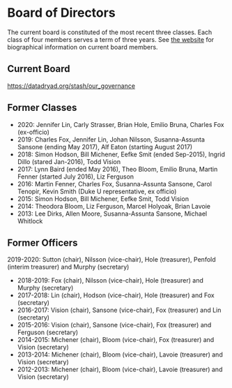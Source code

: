# Board of Directors

The current board is constituted of the most recent three classes. Each class of four members serves a term of three years. See [the website](https://datadryad.org/stash/our_governance) for biographical information on current board members. 

## Current Board 

https://datadryad.org/stash/our_governance


## Former Classes
- 2020: Jennifer Lin, Carly Strasser, Brian Hole, Emilio Bruna, Charles Fox (ex-officio)
- 2019: Charles Fox, Jennifer Lin, Johan Nilsson, Susanna-Assunta Sansone (ending May 2017), Alf Eaton (starting August 2017)
- 2018: Simon Hodson, Bill Michener, Eefke Smit (ended Sep-2015), Ingrid Dillo (stared Jan-2016), Todd Vision
- 2017: Lynn Baird (ended May 2016), Theo Bloom, Emilio Bruna, Martin Fenner (started July 2016), Liz Ferguson
- 2016: Martin Fenner, Charles Fox, Susanna-Assunta Sansone, Carol Tenopir, Kevin Smith (Duke U representative, ex officio)
- 2015: Simon Hodson, Bill Michener, Eefke Smit, Todd Vision
- 2014: Theodora Bloom, Liz Ferguson, Marcel Holyoak, Brian Lavoie
- 2013: Lee Dirks, Allen Moore, Susanna-Assunta Sansone, Michael Whitlock

## Former Officers
2019-2020: Sutton (chair), Nilsson (vice-chair), Hole (treasurer), Penfold (interim treasurer) and Murphy (secretary)
- 2018-2019: Fox (chair), Nilsson (vice-chair), Hole (treasurer) and Murphy (secretary)
- 2017-2018: Lin (chair), Hodson (vice-chair), Hole (treasurer) and Fox (secretary)
- 2016-2017: Vision (chair), Sansone (vice-chair), Fox (treasurer) and Lin (secretary)
- 2015-2016: Vision (chair), Sansone (vice-chair), Fox (treasurer) and Ferguson (secretary)
- 2014-2015: Michener (chair), Bloom (vice-chair), Fox (treasurer) and Vision (secretary)
- 2013-2014: Michener (chair), Bloom (vice-chair), Lavoie (treasurer) and Vision (secretary)
- 2012-2013: Michener (chair), Bloom (vice-chair), Lavoie (treasurer) and Vision (secretary)
